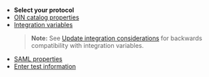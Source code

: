   * **Select your protocol**
   * [OIN catalog properties](/docs/guides/submit-oin-app/saml2/main/#oin-catalog-properties)
   * [Integration variables](/docs/guides/submit-oin-app/saml2/main/#integration-variables)
      > **Note:** See [Update integration considerations](#update-integration-considerations) for backwards compatibility with integration variables.
   * [SAML properties](/docs/guides/submit-oin-app/saml2/main/#properties)
   * [Enter test information](/docs/guides/submit-oin-app/saml2/main/#enter-test-information)
